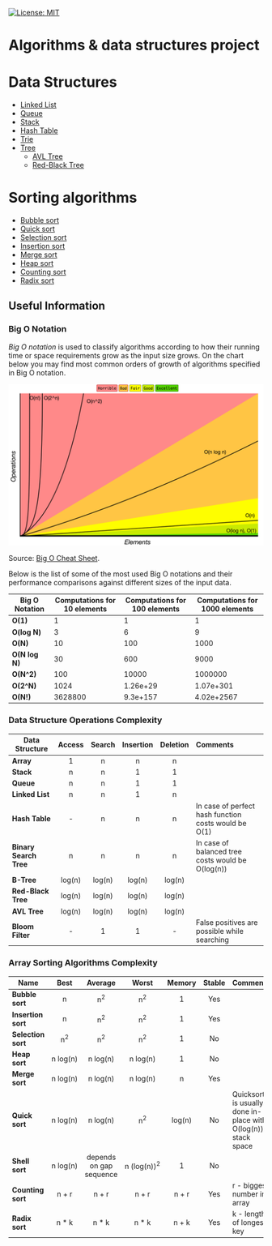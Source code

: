 [![License: MIT](https://img.shields.io/badge/License-MIT-yellow.svg)](https://opensource.org/licenses/MIT)

# Algorithms & data structures project

# Data Structures
* [Linked List](https://github.com/AANikolaev/Algorithms/tree/master/src/main/java/data_structures/linked_list)
* [Queue](https://github.com/AANikolaev/Algorithms/tree/master/src/main/java/data_structures/queue)
* [Stack](https://github.com/AANikolaev/Algorithms/tree/master/src/main/java/data_structures/stack)
* [Hash Table](https://github.com/AANikolaev/Algorithms/tree/master/src/main/java/data_structures/hashtable)
* [Trie](https://github.com/AANikolaev/Algorithms/tree/master/src/main/java/data_structures/trie)
* [Tree](https://github.com/AANikolaev/Algorithms/tree/master/src/main/java/data_structures/tree)
  * [AVL Tree](https://github.com/AANikolaev/Algorithms/tree/master/src/main/java/data_structures/tree/avl_tree)
  * [Red-Black Tree](https://github.com/AANikolaev/Algorithms/tree/master/src/main/java/data_structures/tree/red_black_tree)

# Sorting algorithms
* [Bubble sort](https://github.com/AANikolaev/Algorithms/tree/master/src/main/kotlin/algorithms/sorting/bubble_sort)
* [Quick sort](https://github.com/AANikolaev/Algorithms/tree/master/src/main/kotlin/algorithms/sorting/quick_sort)
* [Selection sort](https://github.com/AANikolaev/Algorithms/tree/master/src/main/kotlin/algorithms/sorting/selection_sort)
* [Insertion sort](https://github.com/AANikolaev/Algorithms/tree/master/src/main/kotlin/algorithms/sorting/insertion_sort)
* [Merge sort](https://github.com/AANikolaev/Algorithms/tree/master/src/main/kotlin/algorithms/sorting/merge_sort)
* [Heap sort](https://github.com/AANikolaev/Algorithms/tree/master/src/main/kotlin/algorithms/sorting/heap_sort)
* [Counting sort](https://github.com/AANikolaev/Algorithms/tree/master/src/main/kotlin/algorithms/sorting/counting_sort)
* [Radix sort](https://github.com/AANikolaev/Algorithms/tree/master/src/main/kotlin/algorithms/sorting/radix_sort)


## Useful Information

### Big O Notation

*Big O notation* is used to classify algorithms according to how their running time or space requirements grow as the input size grows.
On the chart below you may find most common orders of growth of algorithms specified in Big O notation.

![Big O graphs](big-o-graph.png)

Source: [Big O Cheat Sheet](http://bigocheatsheet.com/).

Below is the list of some of the most used Big O notations and their performance comparisons against different sizes of the input data.

| Big O Notation | Computations for 10 elements | Computations for 100 elements | Computations for 1000 elements  |
| -------------- | ---------------------------- | ----------------------------- | ------------------------------- |
| **O(1)**       | 1                            | 1                             | 1                               |
| **O(log N)**   | 3                            | 6                             | 9                               |
| **O(N)**       | 10                           | 100                           | 1000                            |
| **O(N log N)** | 30                           | 600                           | 9000                            |
| **O(N^2)**     | 100                          | 10000                         | 1000000                         |
| **O(2^N)**     | 1024                         | 1.26e+29                      | 1.07e+301                       |
| **O(N!)**      | 3628800                      | 9.3e+157                      | 4.02e+2567                      |

### Data Structure Operations Complexity

| Data Structure          | Access    | Search    | Insertion | Deletion  | Comments  |
| ----------------------- | :-------: | :-------: | :-------: | :-------: | :-------- |
| **Array**               | 1         | n         | n         | n         |           |
| **Stack**               | n         | n         | 1         | 1         |           |
| **Queue**               | n         | n         | 1         | 1         |           |
| **Linked List**         | n         | n         | 1         | n         |           |
| **Hash Table**          | -         | n         | n         | n         | In case of perfect hash function costs would be O(1) |
| **Binary Search Tree**  | n         | n         | n         | n         | In case of balanced tree costs would be O(log(n)) |
| **B-Tree**              | log(n)    | log(n)    | log(n)    | log(n)    |           |
| **Red-Black Tree**      | log(n)    | log(n)    | log(n)    | log(n)    |           |
| **AVL Tree**            | log(n)    | log(n)    | log(n)    | log(n)    |           |
| **Bloom Filter**        | -         | 1         | 1         | -         | False positives are possible while searching |

### Array Sorting Algorithms Complexity

| Name                  | Best            | Average             | Worst               | Memory    | Stable    | Comments  |
| --------------------- | :-------------: | :-----------------: | :-----------------: | :-------: | :-------: | :-------- |
| **Bubble sort**       | n               | n<sup>2</sup>       | n<sup>2</sup>       | 1         | Yes       |           |
| **Insertion sort**    | n               | n<sup>2</sup>       | n<sup>2</sup>       | 1         | Yes       |           |
| **Selection sort**    | n<sup>2</sup>   | n<sup>2</sup>       | n<sup>2</sup>       | 1         | No        |           |
| **Heap sort**         | n&nbsp;log(n)   | n&nbsp;log(n)       | n&nbsp;log(n)       | 1         | No        |           |
| **Merge sort**        | n&nbsp;log(n)   | n&nbsp;log(n)       | n&nbsp;log(n)       | n         | Yes       |           |
| **Quick sort**        | n&nbsp;log(n)   | n&nbsp;log(n)       | n<sup>2</sup>       | log(n)    | No        | Quicksort is usually done in-place with O(log(n)) stack space |
| **Shell sort**        | n&nbsp;log(n)   | depends on gap sequence   | n&nbsp;(log(n))<sup>2</sup>  | 1         | No         |           |
| **Counting sort**     | n + r           | n + r               | n + r               | n + r     | Yes       | r - biggest number in array |
| **Radix sort**        | n * k           | n * k               | n * k               | n + k     | Yes       | k - length of longest key |
